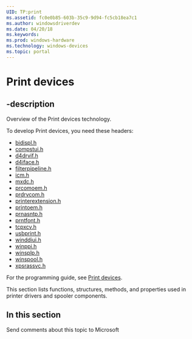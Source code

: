```yaml
---
UID: TP:print
ms.assetid: fc0e0b85-603b-35c9-9d94-fc5cb18ea7c1
ms.author: windowsdriverdev
ms.date: 04/20/18
ms.keywords: 
ms.prod: windows-hardware
ms.technology: windows-devices
ms.topic: portal
---
```


# Print devices

## -description

Overview of the Print devices technology.

To develop Print devices, you need these headers:

 * [bidispl.h](..\bidispl\index.md)
 * [compstui.h](..\compstui\index.md)
 * [d4drvif.h](..\d4drvif\index.md)
 * [d4iface.h](..\d4iface\index.md)
 * [filterpipeline.h](..\filterpipeline\index.md)
 * [icm.h](..\icm\index.md)
 * [mxdc.h](..\mxdc\index.md)
 * [prcomoem.h](..\prcomoem\index.md)
 * [prdrvcom.h](..\prdrvcom\index.md)
 * [printerextension.h](..\printerextension\index.md)
 * [printoem.h](..\printoem\index.md)
 * [prnasntp.h](..\prnasntp\index.md)
 * [prntfont.h](..\prntfont\index.md)
 * [tcpxcv.h](..\tcpxcv\index.md)
 * [usbprint.h](..\usbprint\index.md)
 * [winddiui.h](..\winddiui\index.md)
 * [winppi.h](..\winppi\index.md)
 * [winsplp.h](..\winsplp\index.md)
 * [winspool.h](..\winspool\index.md)
 * [xpsrassvc.h](..\xpsrassvc\index.md)

For the programming guide, see [Print devices](https://docs.microsoft.com/en-us/windows-hardware/drivers/print).


This section lists functions, structures, methods, and properties used in printer drivers and spooler components.


## In this section

Send comments about this topic to Microsoft

